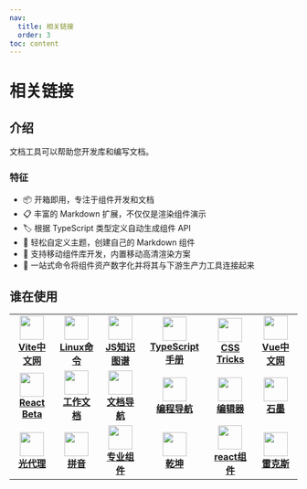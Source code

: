 ```yaml
---
nav:
  title: 相关链接
  order: 3
toc: content
---
```

# 相关链接

## 介绍

文档工具可以帮助您开发库和编写文档。

### 特征

- 📦 开箱即用，专注于组件开发和文档
- 📋 丰富的 Markdown 扩展，不仅仅是渲染组件演示
- 🏷 根据 TypeScript 类型定义自动生成组件 API
- 🎨 轻松自定义主题，创建自己的 Markdown 组件
- 📱 支持移动组件库开发，内置移动高清渲染方案
- 📡 一站式命令将组件资产数字化并将其与下游生产力工具连接起来

## 谁在使用

<table>

  <tr>
    <td width="160" align="center">
      <a target="_blank" href="/vite-docs-cn/">
        <img src="https://docs.onlystar.site/vite-docs-cn/logo.svg" width="42" />
        <br />
        <strong>Vite中文网</strong>
      </a>
    </td>
    <td width="160" align="center">
      <a target="_blank" href="/linux-command/">
        <img src="https://docs.onlystar.site/linux-command/img/favicon.ico" width="42" />
        <br />
        <strong>Linux命令</strong>
      </a>
    </td>
    <td width="160" align="center">
      <a target="_blank" href="/javascript-guidebook/">
        <img src="https://docs.onlystar.site/javascript-guidebook/favicon.ico" width="42" />
        <br />
        <strong>JS知识图谱</strong>
      </a>
    </td>
    <td width="160" align="center">
      <a target="_blank" href="/typescript/">
        <img src="//yun.duiba.com.cn/developer_new/images/new/icons/typescript.jpeg"  width="42" />
        <br />
        <strong>TypeScript手册</strong>
      </a>
    </td>
    <td width="160" align="center">
      <a target="_blank" href="/css_tricks/">
        <img src="http://docs.onlystar.site/css_tricks/images/favicon.png" width="42" />
        <br />
        <strong>CSS Tricks</strong>
      </a>
    </td>
    <td width="160" align="center">
      <a target="_blank" href="/vue3-docs-cn/">
        <img src="http://docs.onlystar.site/vue3-docs-cn/logo.svg"  width="42" />
        <br />
        <strong>Vue中文网</strong>
      </a>
    </td>
  </tr>
  <tr>
    <td width="160" align="center">
      <a target="_blank" href="https://beta.reactjs.org/">
        <img src="https://636f-codenav-8grj8px727565176-1256524210.tcb.qcloud.la/img/1642488515037-520981" width="42" />
        <br />
        <strong>React Beta</strong>
      </a>
    </td>
    <td width="160" align="center">
      <a target="_blank" href="/custom-work-docs/">
        <img src="https://yun.duiba.com.cn/developer_new/images/new/icons/icon_jfsc.png" width="42" />
        <br />
        <strong>工作文档</strong>
      </a>
    </td>
    <td width="160" align="center">
      <a target="_blank" href="/nav-docs-cn/">
        <img src="https://avatars1.githubusercontent.com/u/73879334?s=200&v=4" width="42" />
        <br />
        <strong>文档导航 </strong>
      </a>
    </td>
    <td width="160" align="center">
      <a target="_blank" href="/code-nav-doc/">
        <img src="https://636f-codenav-8grj8px727565176-1256524210.tcb.qcloud.la/logo.png" width="42" />
        <br />
        <strong>编程导航</strong>
      </a>
    </td>
    <td width="160" align="center">
      <a target="_blank" href="https://ggeditor.com">
        <img src="https://img.alicdn.com/tfs/TB1FFA1CFP7gK0jSZFjXXc5aXXa-214-200.png" width="42" />
        <br />
        <strong>编辑器</strong>
      </a>
    </td>
    <td width="160" align="center">
      <a target="_blank" href="https://graphin.antv.vision/">
        <img src="https://gw.alipayobjects.com/zos/antfincdn/0b4HzOcEJY/Graphin.svg" width="42" />
        <br />
        <strong>石墨</strong>
      </a>
    </td>
  </tr>
  <tr>
    <td width="160" align="center">
      <a target="_blank" href="https://lightproxy.org">
        <img src="https://user-images.githubusercontent.com/5436704/81533849-83e00f00-9399-11ea-943d-ac5fd4653906.png" width="42" />
        <br />
        <strong>光代理</strong>
      </a>
    </td>
    <td width="160" align="center">
      <a target="_blank" href="https://pinyin.js.org/">
        <img src="https://gw.alipayobjects.com/mdn/rms_f6322a/afts/img/A*bGz9QbNudekAAAAAAAAAAAAAARQnAQ" width="42" />
        <br />
        <strong>拼音</strong>
      </a>
    </td>
    <td width="160" align="center">
      <a target="_blank" href="https://procomponents.ant.design/">
        <img src="https://gw.alipayobjects.com/zos/rmsportal/KDpgvguMpGfqaHPjicRK.svg" width="42" />
        <br />
        <strong>专业组件</strong>
      </a>
    </td>
    <td width="160" align="center">
      <a target="_blank" href="https://qiankun.umijs.org/">
        <img src="https://gw.alipayobjects.com/zos/bmw-prod/8a74c1d3-16f3-4719-be63-15e467a68a24/km0cv8vn_w500_h500.png" width="42" />
        <br />
        <strong>乾坤</strong>
      </a>
    </td>
    <td width="160" align="center">
      <a target="_blank" href="https://github.com/react-component">
        <img src="https://avatars3.githubusercontent.com/u/9441414?s=200&v=4" width="42" />
        <br />
        <strong>react组件</strong>
      </a>
    </td>
    <td width="160" align="center">
      <a target="_blank" href="https://remaxjs.org">
        <img src="https://gw.alipayobjects.com/mdn/rms_b5fcc5/afts/img/A*1NHAQYduQiQAAAAAAAAAAABkARQnAQ" width="42" />
        <br />
        <strong>雷克斯</strong>
      </a>
    </td>
  </tr>
</table>
